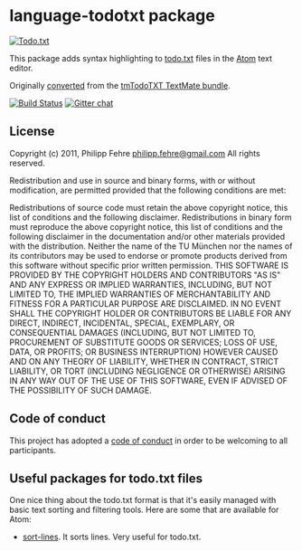 # language-todotxt package

[![Todo.txt](http://todotxt.org/images/todotxt_logo_2012.png)](http://todotxt.org/)

This package adds syntax highlighting to [todo.txt](http://todotxt.org/) files
in the [Atom](https://atom.io/) text editor.

Originally [converted](http://atom.io/docs/latest/converting-a-text-mate-bundle)
from the [tmTodoTXT TextMate
bundle](https://github.com/sideshowcoder/tmTodoTXT).

[![Build Status](https://travis-ci.org/todotxt/language-todotxt.svg?branch=master)](https://travis-ci.org/todotxt/language-todotxt)
[![Gitter chat](https://badges.gitter.im/todotxt/language-todotxt.png)](https://gitter.im/todotxt/language-todotxt)

## License

Copyright (c) 2011, Philipp Fehre philipp.fehre@gmail.com All rights reserved.

Redistribution and use in source and binary forms, with or without modification,
are permitted provided that the following conditions are met:

Redistributions of source code must retain the above copyright notice, this list
of conditions and the following disclaimer. Redistributions in binary form must
reproduce the above copyright notice, this list of conditions and the following
disclaimer in the documentation and/or other materials provided with the
distribution. Neither the name of the TU München nor the names of its
contributors may be used to endorse or promote products derived from this
software without specific prior written permission. THIS SOFTWARE IS PROVIDED BY
THE COPYRIGHT HOLDERS AND CONTRIBUTORS "AS IS" AND ANY EXPRESS OR IMPLIED
WARRANTIES, INCLUDING, BUT NOT LIMITED TO, THE IMPLIED WARRANTIES OF
MERCHANTABILITY AND FITNESS FOR A PARTICULAR PURPOSE ARE DISCLAIMED. IN NO EVENT
SHALL THE COPYRIGHT HOLDER OR CONTRIBUTORS BE LIABLE FOR ANY DIRECT, INDIRECT,
INCIDENTAL, SPECIAL, EXEMPLARY, OR CONSEQUENTIAL DAMAGES (INCLUDING, BUT NOT
LIMITED TO, PROCUREMENT OF SUBSTITUTE GOODS OR SERVICES; LOSS OF USE, DATA, OR
PROFITS; OR BUSINESS INTERRUPTION) HOWEVER CAUSED AND ON ANY THEORY OF
LIABILITY, WHETHER IN CONTRACT, STRICT LIABILITY, OR TORT (INCLUDING NEGLIGENCE
OR OTHERWISE) ARISING IN ANY WAY OUT OF THE USE OF THIS SOFTWARE, EVEN IF
ADVISED OF THE POSSIBILITY OF SUCH DAMAGE.

## Code of conduct

This project has adopted a [code of conduct](https://github.com/todotxt/language-todotxt/blob/master/CODE_OF_CONDUCT.md)
in order to be welcoming to all participants.

## Useful packages for todo.txt files

One nice thing about the todo.txt format is that it's easily managed with basic
text sorting and filtering tools. Here are some that are available for Atom:

- [sort-lines](https://github.com/atom/sort-lines). It sorts lines. Very useful
  for todo.txt.
